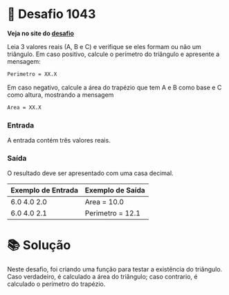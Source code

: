 # 📖 Desafio 1043

**Veja no site do [desafio](https://www.beecrowd.com.br/judge/pt/problems/view/1043)**

Leia 3 valores reais (A, B e C) e verifique se eles formam ou não um triângulo. Em caso positivo, calcule o perímetro do triângulo e apresente a mensagem:

```txt
Perimetro = XX.X
```

Em caso negativo, calcule a área do trapézio que tem A e B como base e C como altura, mostrando a mensagem

```txt
Area = XX.X
```

### Entrada

A entrada contém três valores reais.

### Saída

O resultado deve ser apresentado com uma casa decimal.

| Exemplo de Entrada | Exemplo de Saída |
| ------------------ | ---------------- |
| 6.0 4.0 2.0        | Area = 10.0      |
| 6.0 4.0 2.1        | Perimetro = 12.1 |

# 📚 Solução

Neste desafio, foi criando uma função para testar a existência do triângulo. Caso verdadeiro, é calculado a área do triângulo; caso contrario, é calculado o perímetro do trapézio.

